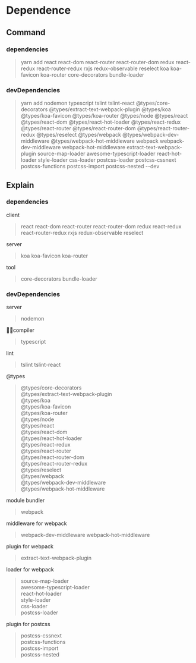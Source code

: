 # Dependence

## Command

### dependencies

> yarn add react react-dom react-router react-router-dom redux react-redux react-router-redux rxjs redux-observable reselect koa koa-favicon koa-router core-decorators bundle-loader

### devDependencies

> yarn add nodemon typescript tslint tslint-react @types/core-decorators @types/extract-text-webpack-plugin @types/koa @types/koa-favicon @types/koa-router @types/node @types/react @types/react-dom @types/react-hot-loader @types/react-redux @types/react-router @types/react-router-dom @types/react-router-redux @types/reselect @types/webpack @types/webpack-dev-middleware @types/webpack-hot-middleware webpack webpack-dev-middleware webpack-hot-middleware extract-text-webpack-plugin source-map-loader awesome-typescript-loader react-hot-loader style-loader css-loader postcss-loader postcss-cssnext postcss-functions postcss-import postcss-nested --dev

## Explain

### dependencies

client

> react react-dom react-router react-router-dom redux react-redux react-router-redux rxjs redux-observable reselect

server

> koa koa-favicon koa-router

tool

> core-decorators bundle-loader

### devDependencies

server

> nodemon

compiler

> typescript 

lint

> tslint tslint-react

@types

> @types/core-decorators \
  @types/extract-text-webpack-plugin \
  @types/koa \
  @types/koa-favicon \
  @types/koa-router \
  @types/node \
  @types/react \
  @types/react-dom \
  @types/react-hot-loader \
  @types/react-redux \
  @types/react-router \
  @types/react-router-dom \
  @types/react-router-redux \
  @types/reselect \
  @types/webpack \
  @types/webpack-dev-middleware \
  @types/webpack-hot-middleware

module bundler

> webpack

middleware for webpack

> webpack-dev-middleware webpack-hot-middleware

plugin for webpack

> extract-text-webpack-plugin

loader for webpack

> source-map-loader \
  awesome-typescript-loader \
  react-hot-loader \
  style-loader \
  css-loader \
  postcss-loader

plugin for postcss

> postcss-cssnext \
  postcss-functions \
  postcss-import \
  postcss-nested